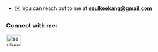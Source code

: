 
- ✉️ You can reach out to me at **seulkeekang@gmail.com**

<h3 align="left">Connect with me:</h3>
<p align="left">
<a href="https://linkedin.com/in/seulkee-kang" target="blank"><img align="center" src="https://raw.githubusercontent.com/rahuldkjain/github-profile-readme-generator/master/src/images/icons/Social/linked-in-alt.svg" alt="seulkee-kang" height="30" width="40" /></a>
</p>




